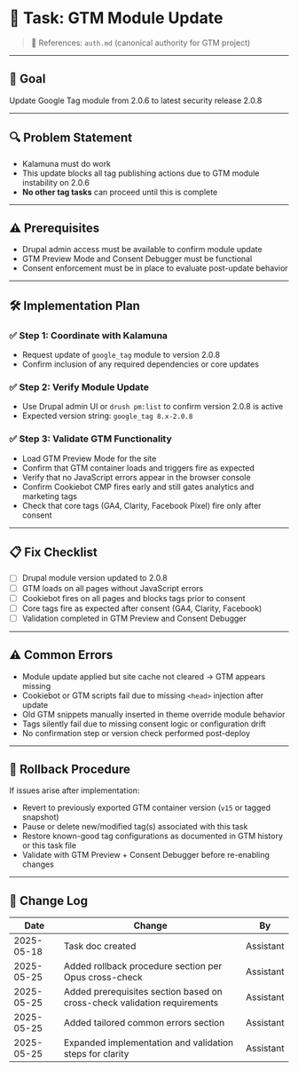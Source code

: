 # 📌 Task: GTM Module Update
> 📎 References: `auth.md` (canonical authority for GTM project)

---

## 🎯 Goal
Update Google Tag module from 2.0.6 to latest security release 2.0.8

---

## 🔍 Problem Statement
- Kalamuna must do work
- This update blocks all tag publishing actions due to GTM module instability on 2.0.6
- **No other tag tasks** can proceed until this is complete

---

## ⚠️ Prerequisites

- Drupal admin access must be available to confirm module update
- GTM Preview Mode and Consent Debugger must be functional
- Consent enforcement must be in place to evaluate post-update behavior

---

## 🛠️ Implementation Plan

### ✅ Step 1: Coordinate with Kalamuna
- Request update of `google_tag` module to version 2.0.8
- Confirm inclusion of any required dependencies or core updates

### ✅ Step 2: Verify Module Update
- Use Drupal admin UI or `drush pm:list` to confirm version 2.0.8 is active
- Expected version string: `google_tag 8.x-2.0.8`

### ✅ Step 3: Validate GTM Functionality
- Load GTM Preview Mode for the site
- Confirm that GTM container loads and triggers fire as expected
- Verify that no JavaScript errors appear in the browser console
- Confirm Cookiebot CMP fires early and still gates analytics and marketing tags
- Check that core tags (GA4, Clarity, Facebook Pixel) fire only after consent

---

## 📋 Fix Checklist
- [ ] Drupal module version updated to 2.0.8
- [ ] GTM loads on all pages without JavaScript errors
- [ ] Cookiebot fires on all pages and blocks tags prior to consent
- [ ] Core tags fire as expected after consent (GA4, Clarity, Facebook)
- [ ] Validation completed in GTM Preview and Consent Debugger

---

## ⚠️ Common Errors

- Module update applied but site cache not cleared → GTM appears missing
- Cookiebot or GTM scripts fail due to missing `<head>` injection after update
- Old GTM snippets manually inserted in theme override module behavior
- Tags silently fail due to missing consent logic or configuration drift
- No confirmation step or version check performed post-deploy

---

## 🔄 Rollback Procedure

If issues arise after implementation:

- Revert to previously exported GTM container version (`v15` or tagged snapshot)
- Pause or delete new/modified tag(s) associated with this task
- Restore known-good tag configurations as documented in GTM history or this task file
- Validate with GTM Preview + Consent Debugger before re-enabling changes

---

## 🔄 Change Log
| Date       | Change                                                                                     | By         |
|------------|--------------------------------------------------------------------------------------------|------------|
| 2025-05-18 | Task doc created                                                                            | Assistant  |
| 2025-05-25 | Added rollback procedure section per Opus cross-check                                      | Assistant  |
| 2025-05-25 | Added prerequisites section based on cross-check validation requirements                   | Assistant  |
| 2025-05-25 | Added tailored common errors section                                                       | Assistant  |
| 2025-05-25 | Expanded implementation and validation steps for clarity                                   | Assistant  |

